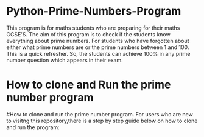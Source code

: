 # Python-Prime-Numbers-Program
This program is for maths students who are preparing for their maths GCSE'S.
The aim of this program is to check if the students know everything about prime numbers.
For students who have forgotten about either what  prime numbers are or the prime numbers between 1 and 100. This is a quick refresher.
So, the students can achieve 100% in any prime number question which appears in their exam.
 
 # How to clone and Run the prime number program
 #How to clone and run the prime number program. 
For users who are new to visitng this repository,there is a step by step guide below on how to clone and run the program:
